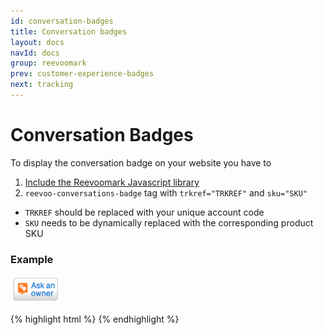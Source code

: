 ```yaml
---
id: conversation-badges
title: Conversation badges
layout: docs
navId: docs
group: reevoomark
prev: customer-experience-badges
next: tracking
---
```


# Conversation Badges

To display the conversation badge on your website you have to

1. [Include the Reevoomark Javascript library](../javascript-library)
2. `reevoo-conversations-badge` tag with `trkref="TRKREF"` and `sku="SKU"`

* `TRKREF` should be replaced with your unique account code
* `SKU` needs to be dynamically replaced with the corresponding product SKU

### Example

![Conversation badge](/assets/conversation-badge.png)

{% highlight html %}
<reevoo-conversations-badge trkref="TRKREF" sku="SKU"></reevoo-conversations-badge>
{% endhighlight %}
